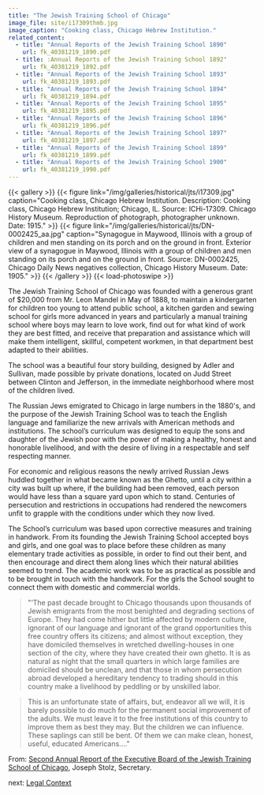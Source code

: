 ```yaml
---
title: "The Jewish Training School of Chicago"
image_file: site/i17309thmb.jpg
image_caption: "Cooking class, Chicago Hebrew Institution."
related_content:
  - title: "Annual Reports of the Jewish Training School 1890"
    url: fk_40381219_1890.pdf
  - title: :Annual Reports of the Jewish Training School 1892"
    url: fk_40381219_1892.pdf
  - title: "Annual Reports of the Jewish Training School 1893"
    url: fk_40381219_1893.pdf
  - title: "Annual Reports of the Jewish Training School 1894"
    url: fk_40381219_1894.pdf
  - title: "Annual Reports of the Jewish Training School 1895"
    url: fk_40381219_1895.pdf
  - title: "Annual Reports of the Jewish Training School 1896"
    url: fk_40381219_1896.pdf
  - title: "Annual Reports of the Jewish Training School 1897"
    url: fk_40381219_1897.pdf
  - title: "Annual Reports of the Jewish Training School 1899"
    url: fk_40381219_1899.pdf
  - title: "Annual Reports of the Jewish Training School 1900"
    url: fk_40381219_1990.pdf
---
```

{{< gallery >}}
  {{< figure link="/img/galleries/historical/jts/i17309.jpg" caption="Cooking class, Chicago Hebrew Institution. Description: Cooking class, Chicago Hebrew Institution; Chicago, IL. Source: ICHi-17309. Chicago History Museum. Reproduction of photograph, photographer unknown. Date: 1915." >}}
  {{< figure link="/img/galleries/historical/jts/DN-0002425_aa.jpg" caption="Synagogue in Maywood, Illinois with a group of children and men standing on its porch and on the ground in front. Exterior view of a synagogue in Maywood, Illinois with a group of children and men standing on its porch and on the ground in front. Source: DN-0002425, Chicago Daily News negatives collection, Chicago History Museum. Date: 1905." >}}
{{< /gallery >}} {{< load-photoswipe >}}

The Jewish Training School of Chicago was founded with a generous grant of $20,000 from Mr. Leon Mandel in May of 1888, to maintain a kindergarten for children too young to attend public school, a kitchen garden and sewing school for girls more advanced in years and particularly a manual training school where boys may learn to love work, find out for what kind of work they are best fitted, and receive that preparation and assistance which will make them intelligent, skillful, competent workmen, in that department best adapted to their abilities.

The school was a beautiful four story building, designed by Adler and Sullivan, made possible by private donations, located on Judd Street between Clinton and Jefferson, in the immediate neighborhood where most of the children lived.

The Russian Jews emigrated to Chicago in large numbers in the 1880's, and the purpose of the Jewish Training School was to teach the English language and familiarize the new arrivals with American methods and institutions. The school’s curriculum was designed to equip the sons and daughter of the Jewish poor with the power of making a healthy, honest and honorable livelihood, and with the desire of living in a respectable and self respecting manner.

For economic and religious reasons the newly arrived Russian Jews huddled together in what became known as the Ghetto, until a city within a city was built up where, if the building had been removed, each person would have less than a square yard upon which to stand. Centuries of persecution and restrictions in occupations had rendered the newcomers unfit to grapple with the conditions under which they now lived.

The School’s curriculum was based upon corrective measures and training in handwork. From its founding the Jewish Training School accepted boys and girls, and one goal was to place before these children as many elementary trade activities as possible, in order to find out their bent, and then encourage and direct them along lines which their natural abilities seemed to trend. The academic work was to be as practical as possible and to be brought in touch with the handwork. For the girls the School sought to connect them with domestic and commercial worlds.

>"‘The past decade brought to Chicago thousands upon thousands of Jewish emigrants from the most benighted and degrading sections of Europe. They had come hither but little affected by modern culture, ignorant of our language and ignorant of the grand opportunities this free country offers its citizens; and almost without exception, they have domiciled themselves in wretched dwelling-houses in one section of the city, where they have created their own ghetto. It is as natural as night that the small quarters in which large families are domiciled should be unclean, and that those in whom persecution abroad developed a hereditary tendency to trading should in this country make a livelihood by peddling or by unskilled labor.

>This is an unfortunate state of affairs, but, endeavor all we will, it is barely possible to do much for the permanent social improvement of the adults. We must leave it to the free institutions of this country to improve them as best they may. But the children we can influence. These saplings can still be bent. Of them we can make clean, honest, useful, educated Americans...."

From: [Second Annual Report of the Executive Board of the Jewish Training School of Chicago](/documents/fk_40381219_1891.pdf), Joseph Stolz, Secretary.

next:  [Legal Context](/legal/law/)
